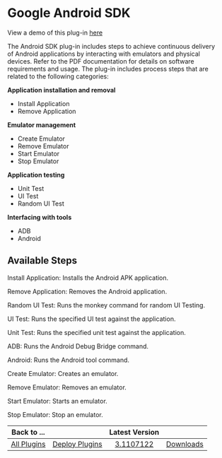 
# Google Android SDK

View a demo of this plug-in [here](https://www.youtube.com/watch?v=Qrw8hz8Jv9c)

The Android SDK plug-in includes steps to achieve continuous delivery of Android applications by interacting with emulators and physical devices. Refer to the PDF documentation for details on software requirements and usage. The plug-in includes process steps that are related to the following categories:

**Application installation and removal**

* Install Application
* Remove Application

**Emulator management**

* Create Emulator
* Remove Emulator
* Start Emulator
* Stop Emulator

**Application testing**

* Unit Test
* UI Test
* Random UI Test

**Interfacing with tools**

* ADB
* Android


## Available Steps

Install Application: Installs the Android APK application.

Remove Application: Removes the Android application.

Random UI Test: Runs the monkey command for random UI Testing.

UI Test: Runs the specified UI test against the application.

Unit Test: Runs the specified unit test against the application.

ADB: Runs the Android Debug Bridge command.

Android: Runs the Android tool command.

Create Emulator: Creates an emulator.

Remove Emulator: Removes an emulator.

Start Emulator: Starts an emulator.

Stop Emulator: Stop an emulator.



|Back to ...||Latest Version||
| :---: | :---: | :---: | :---: |
|[All Plugins](../../index.md)|[Deploy Plugins](../README.md)|[3.1107122](https://raw.githubusercontent.com/UrbanCode/IBM-UCD-PLUGINS/main/files/plugin-air-Android/plugin-air-Android-3.1107122.zip)|[Downloads](downloads.md)|
